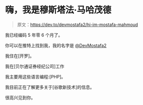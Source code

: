 # 嗨，我是穆斯塔法·马哈茂德

> 原文：<https://dev.to/devmostafa2/hi-im-mostafa-mahmoud>

我已经编码 5 年零 6 个月了。

你可以在推特上找到我，我的名字是 [@DevMostafa2](https://twitter.com/DevMostafa2)

我住在[开罗]。

我在[贝尔通证券经纪公司]工作

我主要用这些语言编程:[PHP]。

我目前正在了解更多关于[谷歌新技术]的信息。

很高兴见到你。
